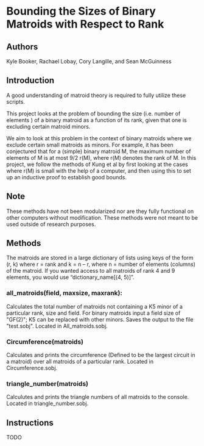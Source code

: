 # Bounding the Sizes of Binary Matroids with Respect to Rank

## Authors
Kyle Booker,
Rachael Lobay,
Cory Langille,
and Sean McGuinness

## Introduction

A good understanding of matroid theory is required to fully utilize these scripts.

This project looks at the problem of bounding the size (i.e. number of elements ) of a binary matroid as a function of its rank, given that one is excluding certain matroid minors.   

We aim to look at this problem in the context of binary matroids where we exclude certain small matroids as minors.  For example, it has been conjectured that for a (simple) binary matroid M, the maximum number of elements
of M is at most  9/2 r(M), where r(M) denotes the rank of M.  In this project, we follow the methods of Kung et al by first looking at the cases where r(M) is small with the help of a computer, and then using this to set up
an inductive proof to establish good bounds.

## Note

These methods have not been modularized nor are they fully functional on other computers without modification. These methods were not meant to be used outside of research purposes.

## Methods

The matroids are stored in a large dictionary of lists using keys of the form (r, k) where r = rank and k = n – r, where n = number of elements (columns) of the matroid. If you wanted access to all matroids of rank 4 and 9 elements, you would use “dictionary_name[(4, 5)]”.

### all_matroids(field, maxsize, maxrank):
Calculates the total number of matroids not containing a K5 minor of a particular rank, size and field. For binary matroids input a field size of "GF(2)"; K5 can be replaced with other minors. Saves the output to the file "test.sobj". Located in All_matroids.sobj.

### Circumference(matroids)
Calculates and prints the circumference (Defined to be the largest circuit in a matroid) over all matroids of a particular rank. Located in Circumference.sobj.

### triangle_number(matroids)
Calculutes and prints the triangle numbers of all matroids to the console. Located in triangle_number.sobj.

## Instructions

TODO


